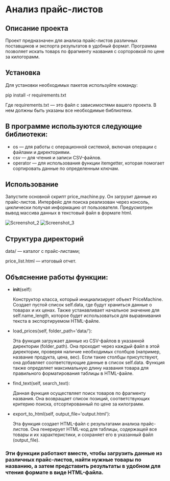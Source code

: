 # Анализ прайс-листов
## Описание проекта

Проект предназначен для анализа прайс-листов различных поставщиков и экспорта результатов в удобный формат. Программа позволяет искать товарs по фрагменту названия с сорторовкой по цене за килогорамм.

## Установка

Для установки необходимых пакетов используйте команду:


pip install -r requirements.txt

Где requirements.txt — это файл с зависимостями вашего проекта. В нем должны быть указаны все необходимые библиотеки.

## В программе используются следующие библиотеки:
- os — для работы с операционной системой, включая операции с файлами и директориями.
- csv — для чтения и записи CSV-файлов.
- operator — для использования функции itemgetter, которая помогает сортировать данные по определенным ключам.

## Использование
Запустите основной скрипт price_machine.py. Он загрузит данные из прайс-листов. 
Интерфейс для поиска реализован через консоль, циклически получая информацию от пользователя.
Предусмотрен вывод массива данных в текстовый файл в формате html.

![Screenshot_2](https://github.com/user-attachments/assets/e8e8bc02-4bc3-4ae4-8b76-4a755a0f9a8a)
![Screenshot_3](https://github.com/user-attachments/assets/499f8f02-dd13-4ca7-8cd9-3803e99750d2)

## Структура директорий
data/ — каталог с прайс-листами;

price_list.html — итоговый отчет.

## Объяснение работы функции:

- __init__(self):
  
  Конструктор класса, который инициализирует объект PriceMachine. Создает пустой список self.data, где будут храниться данные о товарах и их ценах. Также устанавливает начальное значение для self.name_length, которое будет использоваться для выравнивания текста в экспортируемом HTML-файле.
- load_prices(self, folder_path='data/'):
  
  Эта функция загружает данные из CSV-файлов в указанной директории (folder_path). Она проходит через каждый файл в этой директории, проверяя наличие необходимых столбцов (например, название продукта, цена, вес). Если такие столбцы присутствуют, она добавляет соответствующие данные в список self.data. Функция также определяет максимальную длину названия товара для правильного форматирования таблицы в HTML-файле.
- find_text(self, search_text):
  
  Данная функция осуществляет поиск товаров по фрагменту названия. Она возвращает список позиций, соответствующих критерию поиска, отсортированный по цене за килограмм.
- export_to_html(self, output_file='output.html'):
  
  Эта функция создает HTML-файл с результатами анализа прайс-листов. Она генерирует HTML-код для таблицы, содержащей все товары и их характеристики, и сохраняет его в указанный файл (output_file).

<h3>Эти функции работают вместе, чтобы загрузить данные из различных прайс-листов, найти нужные товары по названию, а затем представить результаты в удобном для чтения формате в виде HTML-файла.</h3>
